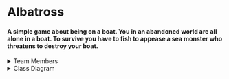 # Albatross
#### A simple game about being on a boat. You in an abandoned world are all alone in a boat. To survive you have to fish to appease a sea monster who threatens to destroy your boat. 

<details>
<summary>Team Members</summary>

Eli Wright - Writing

Paul Tokhtuev - Coding

Jame Olsen - Artist
  
</details>




<details>
<summary>Class Diagram</summary>

<p><img src="https://github.com/Masterpaul562/Albatross/blob/main/Docs/BoatUML.drawio.png?raw=true" alt="Example"></p>
  
</details>
